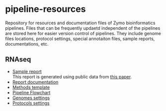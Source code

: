 # pipeline-resources
Repository for resources and documentation files of Zymo bioinformatics pipelines. Files that can be frequently updaetd independent of the pipelines are stored here for easier version control of pipelines. They include genome files locations, protocol settings, special annotaiton files, sample reports, documentations, etc.

## RNAseq
* [Sample report](https://zymo-research.github.io/pipeline-resources/reports/RNAseq_sample_report.html)<br>
This report is generated using public data from [this paper](https://www.ncbi.nlm.nih.gov/pubmed/26952870).
* [Report documentation](report_docs/how_to_use_RNAseq_report.md)
* [Methods template](methods_docs/RNAseq_method.docx)
* [Pipeline Flowchart](images/RNAseq/RNAseq_flowchart.png)
* [Genomes settings](genomes/rnaseq.json)
* [Protocols settings](protocols/rnaseq.json)